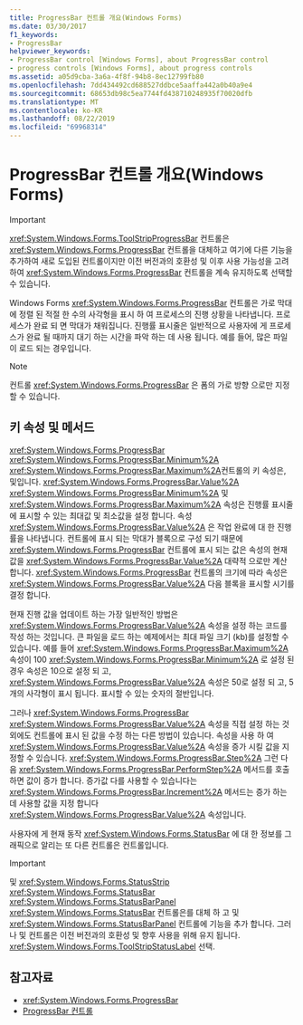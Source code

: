 ```yaml
---
title: ProgressBar 컨트롤 개요(Windows Forms)
ms.date: 03/30/2017
f1_keywords:
- ProgressBar
helpviewer_keywords:
- ProgressBar control [Windows Forms], about ProgressBar control
- progress controls [Windows Forms], about progress controls
ms.assetid: a05d9cba-3a6a-4f8f-94b8-8ec12799fb80
ms.openlocfilehash: 7dd434492cd688527ddbce5aaffa442a0b40a9e4
ms.sourcegitcommit: 68653db98c5ea7744fd438710248935f70020dfb
ms.translationtype: MT
ms.contentlocale: ko-KR
ms.lasthandoff: 08/22/2019
ms.locfileid: "69968314"
---
```

# <a name="progressbar-control-overview-windows-forms"></a>ProgressBar 컨트롤 개요(Windows Forms)
> [!IMPORTANT]
> <xref:System.Windows.Forms.ToolStripProgressBar> 컨트롤은 <xref:System.Windows.Forms.ProgressBar> 컨트롤을 대체하고 여기에 다른 기능을 추가하여 새로 도입된 컨트롤이지만 이전 버전과의 호환성 및 이후 사용 가능성을 고려하여 <xref:System.Windows.Forms.ProgressBar> 컨트롤을 계속 유지하도록 선택할 수 있습니다.  
  
 Windows Forms <xref:System.Windows.Forms.ProgressBar> 컨트롤은 가로 막대에 정렬 된 적절 한 수의 사각형을 표시 하 여 프로세스의 진행 상황을 나타냅니다. 프로세스가 완료 되 면 막대가 채워집니다. 진행률 표시줄은 일반적으로 사용자에 게 프로세스가 완료 될 때까지 대기 하는 시간을 파악 하는 데 사용 됩니다. 예를 들어, 많은 파일이 로드 되는 경우입니다.  
  
> [!NOTE]
> 컨트롤 <xref:System.Windows.Forms.ProgressBar> 은 폼의 가로 방향 으로만 지정할 수 있습니다.  
  
## <a name="key-properties-and-methods"></a>키 속성 및 메서드  
 <xref:System.Windows.Forms.ProgressBar> <xref:System.Windows.Forms.ProgressBar.Minimum%2A> <xref:System.Windows.Forms.ProgressBar.Maximum%2A>컨트롤의 키 속성은, 및입니다. <xref:System.Windows.Forms.ProgressBar.Value%2A> <xref:System.Windows.Forms.ProgressBar.Minimum%2A> 및<xref:System.Windows.Forms.ProgressBar.Maximum%2A> 속성은 진행률 표시줄에 표시할 수 있는 최대값 및 최소값을 설정 합니다. 속성 <xref:System.Windows.Forms.ProgressBar.Value%2A> 은 작업 완료에 대 한 진행률을 나타냅니다. 컨트롤에 표시 되는 막대가 블록으로 구성 되기 때문에 <xref:System.Windows.Forms.ProgressBar> 컨트롤에 표시 되는 값은 속성의 현재 값을 <xref:System.Windows.Forms.ProgressBar.Value%2A> 대략적 으로만 계산 합니다. <xref:System.Windows.Forms.ProgressBar> 컨트롤의 크기에 따라 속성은 <xref:System.Windows.Forms.ProgressBar.Value%2A> 다음 블록을 표시할 시기를 결정 합니다.  
  
 현재 진행 값을 업데이트 하는 가장 일반적인 방법은 <xref:System.Windows.Forms.ProgressBar.Value%2A> 속성을 설정 하는 코드를 작성 하는 것입니다. 큰 파일을 로드 하는 예제에서는 최대 파일 크기 (kb)를 설정할 수 있습니다. 예를 들어 <xref:System.Windows.Forms.ProgressBar.Maximum%2A> 속성이 100 <xref:System.Windows.Forms.ProgressBar.Minimum%2A> 로 설정 된 경우 속성은 10으로 설정 되 고, <xref:System.Windows.Forms.ProgressBar.Value%2A> 속성은 50로 설정 되 고, 5 개의 사각형이 표시 됩니다. 표시할 수 있는 숫자의 절반입니다.  
  
 그러나 <xref:System.Windows.Forms.ProgressBar> <xref:System.Windows.Forms.ProgressBar.Value%2A> 속성을 직접 설정 하는 것 외에도 컨트롤에 표시 된 값을 수정 하는 다른 방법이 있습니다. 속성을 사용 하 여 <xref:System.Windows.Forms.ProgressBar.Value%2A> 속성을 증가 시킬 값을 지정할 수 있습니다. <xref:System.Windows.Forms.ProgressBar.Step%2A> 그런 다음 <xref:System.Windows.Forms.ProgressBar.PerformStep%2A> 메서드를 호출 하면 값이 증가 합니다. 증가값 다를 사용할 수 있습니다는 <xref:System.Windows.Forms.ProgressBar.Increment%2A> 메서드는 증가 하는 데 사용할 값을 지정 합니다 <xref:System.Windows.Forms.ProgressBar.Value%2A> 속성입니다.  
  
 사용자에 게 현재 동작 <xref:System.Windows.Forms.StatusBar> 에 대 한 정보를 그래픽으로 알리는 또 다른 컨트롤은 컨트롤입니다.  
  
> [!IMPORTANT]
> 및 <xref:System.Windows.Forms.StatusStrip> <xref:System.Windows.Forms.StatusBar> <xref:System.Windows.Forms.StatusBarPanel> <xref:System.Windows.Forms.StatusBar> 컨트롤은를 대체 하 고 및 <xref:System.Windows.Forms.StatusBarPanel> 컨트롤에 기능을 추가 합니다. 그러나 및 컨트롤은 이전 버전과의 호환성 및 향후 사용을 위해 유지 됩니다. <xref:System.Windows.Forms.ToolStripStatusLabel> 선택.  
  
## <a name="see-also"></a>참고자료

- <xref:System.Windows.Forms.ProgressBar>
- [ProgressBar 컨트롤](progressbar-control-windows-forms.md)
